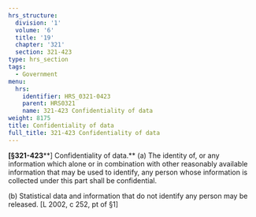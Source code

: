 ```yaml
---
hrs_structure:
  division: '1'
  volume: '6'
  title: '19'
  chapter: '321'
  section: 321-423
type: hrs_section
tags:
  - Government
menu:
  hrs:
    identifier: HRS_0321-0423
    parent: HRS0321
    name: 321-423 Confidentiality of data
weight: 8175
title: Confidentiality of data
full_title: 321-423 Confidentiality of data
---
```

**[§321-423****] Confidentiality of data.** (a) The identity of, or any information which alone or in combination with other reasonably available information that may be used to identify, any person whose information is collected under this part shall be confidential.

(b) Statistical data and information that do not identify any person may be released. [L 2002, c 252, pt of §1]